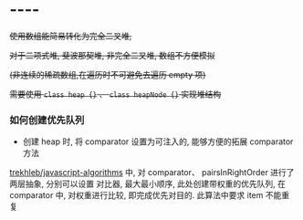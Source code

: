 # ----

~~使用数组能简易转化为完全二叉堆,~~

~~对于二项式堆, 斐波那契堆, 非完全二叉堆, 数组不方便模拟~~

~~(非连续的稀疏数组,在遍历时不可避免去遍历 empty 项)~~

~~需要使用 `class heap {}` 、 `class heapNode {}` 实现堆结构~~

### 如何创建优先队列

- 创建 heap 时, 将 comparator 设置为可注入的, 能够方便的拓展 comparator 方法

[trekhleb/javascript-algorithms](https://github.com/trekhleb/javascript-algorithms/blob/master/src/data-structures/priority-queue/PriorityQueue.js) 中, 对 comparator、 pairsInRightOrder 进行了两层抽象, 分别可以设置 对比器, 最大最小顺序, 此处创建带权重的优先队列, 在 comparator 中, 对权重进行比较, 即完成优先对目的. 此算法中要求 item 不能重复

